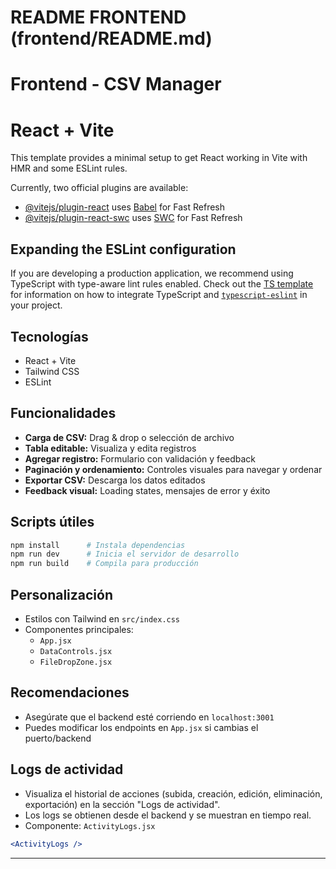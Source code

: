 # README FRONTEND (frontend/README.md)

# Frontend - CSV Manager

# React + Vite

This template provides a minimal setup to get React working in Vite with HMR and some ESLint rules.

Currently, two official plugins are available:

- [@vitejs/plugin-react](https://github.com/vitejs/vite-plugin-react/blob/main/packages/plugin-react) uses [Babel](https://babeljs.io/) for Fast Refresh
- [@vitejs/plugin-react-swc](https://github.com/vitejs/vite-plugin-react/blob/main/packages/plugin-react-swc) uses [SWC](https://swc.rs/) for Fast Refresh

## Expanding the ESLint configuration

If you are developing a production application, we recommend using TypeScript with type-aware lint rules enabled. Check out the [TS template](https://github.com/vitejs/vite/tree/main/packages/create-vite/template-react-ts) for information on how to integrate TypeScript and [`typescript-eslint`](https://typescript-eslint.io) in your project.


## Tecnologías

- React + Vite
- Tailwind CSS
- ESLint

## Funcionalidades

- **Carga de CSV:** Drag & drop o selección de archivo
- **Tabla editable:** Visualiza y edita registros
- **Agregar registro:** Formulario con validación y feedback
- **Paginación y ordenamiento:** Controles visuales para navegar y ordenar
- **Exportar CSV:** Descarga los datos editados
- **Feedback visual:** Loading states, mensajes de error y éxito

## Scripts útiles

```bash
npm install      # Instala dependencias
npm run dev      # Inicia el servidor de desarrollo
npm run build    # Compila para producción
```

## Personalización

- Estilos con Tailwind en `src/index.css`
- Componentes principales:  
  - `App.jsx`  
  - `DataControls.jsx`  
  - `FileDropZone.jsx`

## Recomendaciones

- Asegúrate que el backend esté corriendo en `localhost:3001`
- Puedes modificar los endpoints en `App.jsx` si cambias el puerto/backend

## Logs de actividad

- Visualiza el historial de acciones (subida, creación, edición, eliminación, exportación) en la sección "Logs de actividad".
- Los logs se obtienen desde el backend y se muestran en tiempo real.
- Componente: `ActivityLogs.jsx`

```jsx
<ActivityLogs />
```

---
